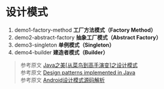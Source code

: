 设计模式
===
1. demo1-factory-method **工厂方法模式（Factory Method）**
2. demo2-abstract-factory **抽象工厂模式（Abstract Factory）**
3. demo3-singleton **单例模式（Singleton）**
4. demo4-builder **建造者模式（Builder）**


> 参考原文 [Java之美[从菜鸟到高手演变]之设计模式][1]<br>
> 参考原文 [Design patterns implemented in Java][2]<br>
> 参考原文 [Android设计模式源码解析][3]

  [1]: http://blog.csdn.net/zhangerqing/article/details/8194653
  [2]: http://java-design-patterns.com/
  [3]: https://github.com/simple-android-framework/android_design_patterns_analysis

